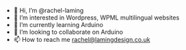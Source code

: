 - 👋 Hi, I’m @rachel-laming
- 👀 I’m interested in Wordpress, WPML multilingual websites
- 🌱 I’m currently learning Arduino
- 💞️ I’m looking to collaborate on Arduino
- 📫 How to reach me rachel@lamingdesign.co.uk

<!---
rachel-laming/rachel-laming is a ✨ special ✨ repository because its `README.md` (this file) appears on your GitHub profile.
You can click the Preview link to take a look at your changes.
--->
